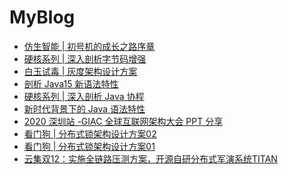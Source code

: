 # MyBlog

* [仿生智能 | 初号机的成长之路序章](https://xie.infoq.cn/article/1a4fc76ad9b09d85a663ccff8)<br>
* [硬核系列 | 深入剖析字节码增强](https://xie.infoq.cn/article/d367c19896e4cef6fbb661cf7)<br>
* [白玉试毒 | 灰度架构设计方案](https://xie.infoq.cn/article/61868b3f66de36d32a5f1434f)<br>
* [剖析 Java15 新语法特性](https://xie.infoq.cn/article/92ba88c7926b5f5c6fbc11830)<br>
* [硬核系列 | 深入剖析 Java 协程](https://xie.infoq.cn/article/cef6d2931a54f85142d863db7)<br>
* [新时代背景下的 Java 语法特性](https://xie.infoq.cn/article/655943e5f85e6f79ffbd03047)<br>
* [2020 深圳站 -GIAC 全球互联网架构大会 PPT 分享](https://xie.infoq.cn/article/7e63991871391e04c6f6442cb)<br>
* [看门狗 | 分布式锁架构设计方案02](https://xie.infoq.cn/article/545a3accd173d6517ebd0ad59)<br>
* [看门狗 | 分布式锁架构设计方案01](https://xie.infoq.cn/article/4d571787a3280ef3094338f9b)<br>
* [云集双12：实施全链路压测方案，开源自研分布式军演系统TITAN](https://www.infoq.cn/article/yunjiweidian-12.12)
